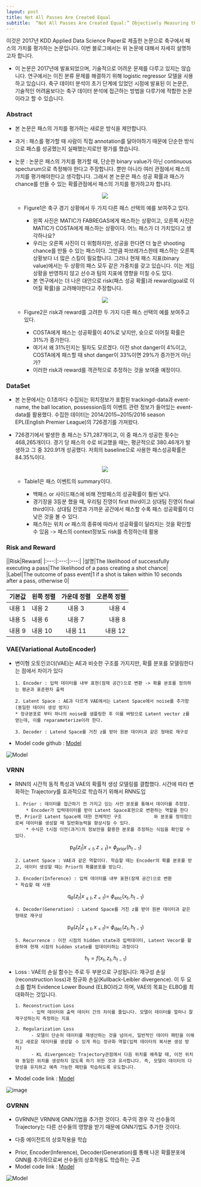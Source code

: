 ```yaml
---
layout: post
title: Not All Passes Are Created Equal
subtitle:  “Not All Passes Are Created Equal:” Objectively Measuring the Risk and Reward of Passes in Soccer from Tracking Data
---
```


이것은 2017년 KDD Applied Data Science Paper로 제출한 논문으로 축구에서 패스의 가치를 평가하는 논문입니다. 이번 블로그에서는 위 논문에 대해서 자세히 설명하고자 합니다.

- 이 논문은 2017년에 발표되었으며, 기술적으로 어려운 문제를 다루고 있지는 않습니다. 연구에서는 이진 분류 문제를 해결하기 위해 logistic regressor 모델을 사용하고 있습니다. 축구 데이터 분석이 초기 단계에 있었던 시점에 발표된 이 논문은, 기술적인 어려움보다는 축구 데이터 분석에 접근하는 방법을 다루기에 적합한 논문이라고 할 수 있습니다.

### Abstract
- 본 논문은 패스의 가치를 평가하는 새로운 방식을 제안합니다.
- 과거 : 패스를 평가할 때 사람이 직접 annotation를 달아야하기 때문에 단순한 방식으로 패스를 성공했는지 실패했는지로만 평가를 했습니다.
- 논문 : 논문은 패스의 가치를 평가할 때, 단순한 binary value가 아닌 continuous specturum으로 측정해야 한다고 주장합니다. 뿐만 아니라 여러 관점에서 패스의 가치를 평가해야한다고 생각합니다. 그래서 본 논문은 패스 성공 확률과 패스가 chance를 만들 수 있는 확률관점에서 패스의 가치를 평가하고자 합니다.
  
    <p align="center">
      <img src="../assets/img/figure1.jpg">
    </p>
      
    - Figure1은 축구 경기 상황에서 두 가지 다른 패스 선택의 예를 보여주고 있다.
      
        - 왼쪽 사진은 MATIC가 FABREGAS에게 패스하는 상황이고, 오른쪽 사진은 MATIC가 COSTA에게 패스하는 상황이다. 어느 패스가 더 가치있다고 생각하나요?
        - 우리는 오른쪽 사진이 더 위험하지만, 성공을 한다면 더 높은 shooting chance를 만들 수 있는 패스이다. 그만큼 파브레가스한테 패스하는 오른쪽 상황보다 너 많은 스킬이 필요합니다. 그러나 현재 패스 지표(binary value)에서는 두 상황의 패스 모두 같은 가중치를 갖고 있습니다. 이는 게임 상황을 반영하지 않고 선수과 팀의 지표에 영향을 미칠 수도 있다.
        - 본 연구에서는 더 나은 대안으로 risk(패스 성공 확률)과 reward(goal로 이어질 확률)을 고려해야한다고 주장합니다.
 
    <p align="center">
      <img src="../assets/img/figure2.jpg">
    </p>
    
    - Figure2은 risk과 reward를 고려한 두 가지 다른 패스 선택의 예를 보여주고 있다.
      
        - COSTA에게 패스는 성공확률이 40%로 낮지만, 슛으로 이어질 확률은 31%가 증가한다.
        - 여기서 왜 31%인지는 필자도 모르겠다. 이전 shot danger이 4%이고, COSTA에게 패스할 때 shot danger이 33%이면 29%가 증가한거 아닌가?
        - 이러한 risk과 reward를 객관적으로 추정하는 것을 보여줄 예정이다.

### DataSet
- 본 논문에서는 0.1초마다 수집되는 위치정보가 포함된 trackingd-data과 event-name, the ball location, possession등의 이벤트 관련 정보가 들어있는 event-data를 활용했다. 수집한 데이터는 2014/2015~2015/2016 season EPL(English Premier League)의 726경기를 가져왔다.
- 726경기에서 발생한 총 패스는 571,287개이고, 이 중 패스가 성공한 횟수는 468,265개이다. 경기 당 패스의 수로 비교했을 때는, 평균적으로 380.46개가 발생하고 그 중 320.91개 성공했다. 저희의 baseline으로 사용한 패스성공확률은 84.35%이다.

    <p align="center">
      <img src="../assets/img/table1.jpg">
    </p>
   
    - Table1은 패스 이벤트의 summary이다.
      
        - 백패스 or 사이드패스에 비해 전방패스의 성공확률이 훨씬 낮다.
        - 경기장을 3등분 했을 때, 우리팀 진영이 first third이고 상대팀 진영이 final third이다. 상대팀 진영과 가까운 공간에서 패스할 수록 패스 성공확률이 더 낮은 것을 볼 수 있다.
        - 패스하는 위치 or 패스의 종류에 따라서 성공확률이 달라지는 것을 확인할 수 있음 -> 패스의 context정보도 risk를 측정하는데 활용
          
### Risk and Reward

|\|Risk|Reward|
|:---:|:---:|:---:|
|설명|The likelihood of successfully executing a pass|The likelihood of a pass creating a shot chance|
|Label|The outcome of pass event|1 if a shot is taken within 10 seconds after a pass, otherwise 0|

|기본값|왼쪽 정렬|가운데 정렬|오른쪽 정렬|
|---|:---|:---:|---:|
|내용 1|내용 2|내용 3|내용 4|
|내용 5|내용 6|내용 7|내용 8|
|내용 9|내용 10|내용 11|내용 12|

### VAE(Variational AutoEncoder)
- 변이형 오토인코더(VAE)는 AE과 비슷한 구조를 가지지만, 확률 분포를 모델링한다는 점에서 차이가 있다

      1. Encoder : 입력 데이터를 내부 표현(잠재 공간)으로 변환 -> 확률 분포를 정의하는 평균과 표준편차 출력
  
      2. Latent Space : AE과 다르게 VAE에서는 Latent Space에서 noise를 추가함(동일한 데이터 생성 방지)
      * 정규분포로 부터 하나의 noise를 샘플링한 후 이를 바탕으로 Latent vector z를 얻는데, 이를 reparameterize이라 한다.
  
      3. Decoder : Latend Space를 거친 z를 받아 원본 데이터과 같은 형태로 재구성
  
- Model code github : [Model](https://github.com/dariocazzani/pytorch-AE/blob/master/models/VAE.py)
  
![Model](https://blog.kakaocdn.net/dn/b30Uzl/btrxY4wKngj/SucVwitDrRtQvi1xTHdrR0/img.png)

### VRNN
- RNN의 시간적 동적 특성과 VAE의 확률적 생성 모델링를 결합했다. 시간에 따라 변화하는 Trajectory를 효과적으로 학습하기 위해서 RNN도입
  
      1. Prior : 데이터를 접근하기 전 가지고 있는 사전 분포를 통해서 데이터를 추정함.
          * Encoder가 입력데이터를 받아 Latent Space표현으로 변환하는 역할을 한다면, Prior은 Latent Space에 대한 전체적인 구조            와 분포를 정의함으로써 데이터를 생성할 때 일반화능력을 향상시킬 수 있다.
          * 수식은 t시점 이전(과거)의 정보만을 활용한 분포를 추정하는 식임을 확인할 수 있다.
  
  $$\ \text{p}_{\theta}(z_t | x_{<t}, z_{<t}) = \ \phi_{\text{prior}}(h_{t-1})$$

      2. Latent Space : VAE과 같은 역할이다. 학습할 때는 Encoder의 확률 분포를 받고, 데이터 생성할 때는 Prior의 확률분포를 받는다.

      3. Encoder(Inference) : 입력 데이터를 내부 표현(잠재 공간)으로 변환
      * 학습할 때 사용
      
  $$\ \text{q}_{\theta}(z_t | x_{\leq t}, z_{<t}) = \ \phi_{\text{enc}}(x_t,h_{t-1})$$

      4. Decoder(Generation) : Latend Space를 거친 z를 받아 원본 데이터과 같은 형태로 재구성
      
  $$\ \text{p}_{\theta}(z_t | z_{\leq t}, x_{<t}) = \ \phi_{\text{dec}}(z_t,h_{t-1})$$

      5. Recurrence : 이전 시점의 hidden state과 입력데이터, Latent Vecor를 활용하여 현재 시점의 hidden state를 업데이터하는 과정이다
      
  $$\ \text{h}_t = f(x_t, z_t, h_{t-1})$$
  

- Loss : VAE의 손실 함수는 주로 두 부분으로 구성됩니다: 재구성 손실(reconstruction loss)과 정규화 손실(Kullback-Leibler divergence). 이 두 요소를 합쳐 Evidence Lower Bound (ELBO)라고 하며, VAE의 목표는 ELBO를 최대화하는 것입니다.
  
      1. Reconstruction Loss
            - 입력 데이터와 출력 데이터 간의 차이를 줄입니다. 모델이 데이터를 얼마나 잘 재구성하는지 측정하는 지표
  
      2. Regularization Loss
            - 모델이 단순히 데이터를 재생산하는 것을 넘어서, 일반적인 데이터 패턴을 이해하고 새로운 데이터를 생성할 수 있게 하는 정규화 역할(입력 데이터의 복사본 생성 방지)
            - KL divergence는 Trajectory관점에서 다음 위치를 예측할 때, 이전 위치와 동일한 위치를 생성하지 않도록 하기 위한 것과 유사합니다. 즉, 모델이 데이터의 다양성을 유지하고 예측 가능한 패턴을 학습하도록 유도합니다.

- Model code link : [Model](https://github.com/emited/VariationalRecurrentNeuralNetwork/blob/master/model.py)
  
![image](https://github.com/GunHeeJoe/GunHeeJoe.github.io/assets/112679136/19c89399-9ba1-463e-8867-ea61078dec90)


  

### GVRNN
- GVRNN은 VRNN에 GNN기법을 추가한 것이다. 축구의 경우 각 선수들의 Trajectory는 다른 선수들의 영향을 받기 때문에 GNN기법도 추가한 것이다.
* 다중 에이전트의 상호작용을 학습
- Prior, Encoder(Inference), Decoder(Generation)를 통해 나온 확률분포에 GNN를 추가하므로써 선수들의 상호작용도 학습하는 구조
- Model code link : [Model](https://github.com/keisuke198619/C-OBSO/blob/main/vrnn/models/gvrnn.py)
  
![Model](https://github.com/GunHeeJoe/GunHeeJoe.github.io/assets/112679136/605202a0-3cf4-422e-87f5-fa1f8932cfcb)


